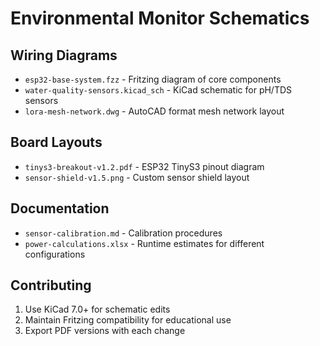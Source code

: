 # Environmental Monitor Schematics

## Wiring Diagrams
- `esp32-base-system.fzz` - Fritzing diagram of core components
- `water-quality-sensors.kicad_sch` - KiCad schematic for pH/TDS sensors
- `lora-mesh-network.dwg` - AutoCAD format mesh network layout

## Board Layouts
- `tinys3-breakout-v1.2.pdf` - ESP32 TinyS3 pinout diagram
- `sensor-shield-v1.5.png` - Custom sensor shield layout

## Documentation
- `sensor-calibration.md` - Calibration procedures
- `power-calculations.xlsx` - Runtime estimates for different configurations

## Contributing
1. Use KiCad 7.0+ for schematic edits
2. Maintain Fritzing compatibility for educational use
3. Export PDF versions with each change
